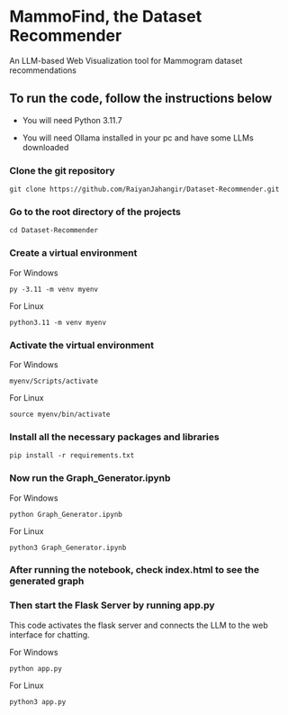 # MammoFind, the Dataset Recommender
An LLM-based Web Visualization tool for Mammogram dataset recommendations 

## To run the code, follow the instructions below

- You will need Python 3.11.7

- You will need Ollama installed in your pc and have some LLMs downloaded

### Clone the git repository
```
git clone https://github.com/RaiyanJahangir/Dataset-Recommender.git
```

### Go to the root directory of the projects
```
cd Dataset-Recommender
```

### Create a virtual environment 

For Windows
```
py -3.11 -m venv myenv  
```

For Linux
```
python3.11 -m venv myenv 
```

### Activate the virtual environment 

For Windows
```
myenv/Scripts/activate
```

For Linux
```
source myenv/bin/activate
```

### Install all the necessary packages and libraries
```
pip install -r requirements.txt
```

### Now run the Graph_Generator.ipynb

For Windows
```
python Graph_Generator.ipynb
```

For Linux
```
python3 Graph_Generator.ipynb
```

### After running the notebook, check index.html to see the generated graph

### Then start the Flask Server by running app.py
This code activates the flask server and connects the LLM to the web interface for chatting.

For Windows
```
python app.py
```

For Linux
```
python3 app.py
```

